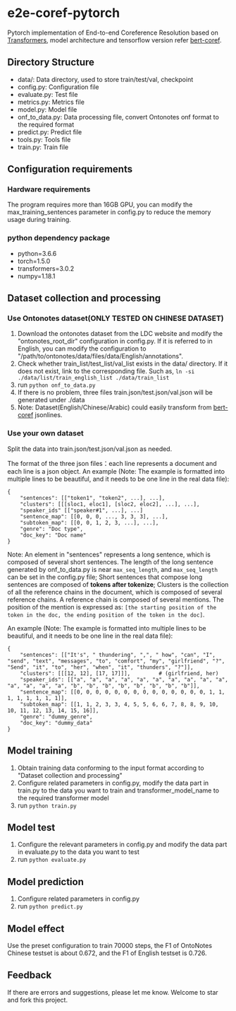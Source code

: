 # e2e-coref-pytorch

Pytorch implementation of End-to-end Coreference Resolution based on [Transformers](https://github.com/huggingface/transformers), model architecture and tensorflow version refer [bert-coref](https://github.com/mandarjoshi90/coref).


## Directory Structure

+ data/: Data directory, used to store train/test/val, checkpoint
+ config.py: Configuration file
+ evaluate.py: Test file
+ metrics.py: Metrics file
+ model.py: Model file
+ onf_to_data.py: Data processing file, convert Ontonotes onf format to the required format
+ predict.py: Predict file
+ tools.py: Tools file
+ train.py: Train file


## Configuration requirements

### Hardware requirements

The program requires more than 16GB GPU, you can modify the max_training_sentences parameter in config.py to reduce the memory usage during training.

### python dependency package

+ python=3.6.6
+ torch=1.5.0
+ transformers=3.0.2
+ numpy=1.18.1


## Dataset collection and processing

### Use Ontonotes dataset(ONLY TESTED ON CHINESE DATASET)


1. Download the ontonotes dataset from the LDC website and modify the "ontonotes_root_dir" configuration in config.py. If it is referred to in English, you can modify the configuration to "/path/to/ontonotes/data/files/data/English/annotations".
2. Check whether train_list/test_list/val_list exists in the data/ directory. If it does not exist, link to the corresponding file. Such as, `ln -si ./data/list/train_english_list ./data/train_list`
3. run `python onf_to_data.py`
4. If there is no problem, three files train.json/test.json/val.json will be generated under ./data
5. Note: Dataset(English/Chinese/Arabic) could easily transform from [bert-coref](https://github.com/mandarjoshi90/coref) jsonlines.

### Use your own dataset

Split the data into train.json/test.json/val.json as needed.

The format of the three json files：each line represents a document and each line is a json object.
An example (Note: The example is formatted into multiple lines to be beautiful, and it needs to be one line in the real data file):

```
{
    "sentences": [["token1", "token2", ...], ...],
    "clusters": [[[sloc1, eloc1], [sloc2, eloc2], ...], ...],
    "speaker_ids" [["speaker#1", ...], ...]
    "sentence_map": [[0, 0, 0, ..., 3, 3, 3], ...],
    "subtoken_map": [[0, 0, 1, 2, 3, ...], ...],
    "genre": "Doc type",
    "doc_key": "Doc name"
}
```

Note: An element in "sentences" represents a long sentence, which is composed of several short sentences. 
The length of the long sentence generated by onf_to_data.py is near `max_seq_length`, and `max_seq_length` can be set in the config.py file; 
Short sentences that compose long sentences are composed of **tokens after tokenize**; 
Clusters is the collection of all the reference chains in the document, which is composed of several reference chains.
A reference chain is composed of several mentions. The position of the mention is expressed as: `[the starting position of the token in the doc, the ending position of the token in the doc]`.

An example (Note: The example is formatted into multiple lines to be beautiful, and it needs to be one line in the real data file):

```
{
    "sentences": [["It's", " thundering", ",", " how", "can", "I", "send", "text", "messages", "to", "comfort", "my", "girlfriend", "?", "Send", "it", "to", "her", "when", "it", "thunders", "?"]],
    "clusters": [[[12, 12], [17, 17]]],         # (girlfriend, her)
    "speaker_ids": [["a", "a", "a", "a", "a", "a", "a", "a", "a", "a", "a", "a", "a", "a", "b", "b", "b", "b", "b", "b", "b", "b"]],
    "sentence_map": [[0, 0, 0, 0, 0, 0, 0, 0, 0, 0, 0, 0, 0, 0, 1, 1, 1, 1, 1, 1, 1, 1]],
    "subtoken_map": [[1, 1, 2, 3, 3, 4, 5, 5, 6, 6, 7, 8, 8, 9, 10, 10, 11, 12, 13, 14, 15, 16]],
    "genre": "dummy_genre",
    "doc_key": "dummy_data"
}
```

## Model training

1. Obtain training data conforming to the input format according to "Dataset collection and processing"
2. Configure related parameters in config.py, modify the data part in train.py to the data you want to train and transformer_model_name to the required transformer model
3. run `python train.py`


## Model test

1. Configure the relevant parameters in config.py and modify the data part in evaluate.py to the data you want to test
2. run `python evaluate.py`


## Model prediction

1. Configure related parameters in config.py
2. run `python predict.py`


## Model effect

Use the preset configuration to train 70000 steps, the F1 of OntoNotes Chinese testset is about 0.672, and the F1 of English testset is 0.726.

## Feedback

If there are errors and suggestions, please let me know. Welcome to star and fork this project.
